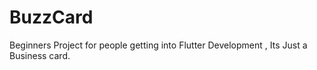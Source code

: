 # BuzzCard

Beginners Project for people getting into Flutter Development , Its Just a Business card.
